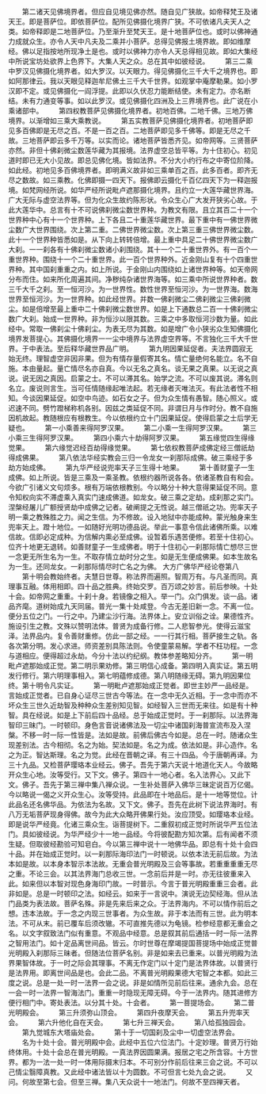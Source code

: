 <!-- { "loadSidebar": true } -->
　　第二诸天见佛境界者。但应自见境见佛亦然。随自见广狭故。如帝释梵王及诸天王。即是菩萨位。即依菩萨位。配所见佛摄化境界广狭。不可依诸凡夫天人之类。如帝释即是二地菩萨位。乃至渐升至梵天王。是十地菩萨位也。或时以佛神通力成就众生。亦令人天中凡夫及二乘并小菩萨。总得见佛报土境界故。即如维摩经。佛以足指按地所现净土是也。或时以佛神力亦令人天总得相见故。即如大集经中所说宝坊处欲界上色界下。大集人天之众。总在其中如彼经说。
　　第三二乘中罗汉见佛摄化境界者。如大罗汉。以天眼力。得见佛摄化三千大千之境界也。即如阿那律云。我以天眼见释迦牟尼佛土三千大千世界。如观掌中庵摩勒果。如小罗汉即不定。或见佛摄化一阎浮提。此即以久伏忍力能断结使。未有定力。亦名断结。未有力通变等事。如以此罗汉。或见佛摄化四洲及上三界境界也。此广说在小乘诸部中。
　　第四权教菩萨见佛摄化境界者。初地百佛。二地千佛。三地万佛境界。以渐增如三乘大乘教说。
　　第五实教菩萨见佛摄化境界者。初地菩萨即见多百佛即是无尽之百。不是一百之百。二地菩萨即见多千佛等。即是无尽之千故。三地菩萨即云多千万等。以实而论。诸地菩萨皆悉齐见。如帝网等。三贤菩萨亦然。非但十佛刹微尘数莲华藏为其报境。法界虚空总皆平等。为十住初心。初见道时即已无大小见故。即总见佛化境。皆如法界。不分大小约行布之中寄位阶降。如此经。初地见多百佛境界者。即明满义故非如三乘单百之百。此多百者。即齐无尽之数故。如三乘教。化佛即摄一四天下。报佛即云摄化千百亿四天下为一释迦报境。如梵网经所说。如华严经所说毗卢遮那摄化境界。且约立一大莲华藏世界海。广大无际与虚空法界等。但为化众生故约陈形状。令众生心广大发开狭劣心故。于此大莲华中。总言有十不可说佛刹微尘数世界种。为教文有限。且立其百二十一个世界种中心有十一个世界种。上下各且二十重莲华藏世界。最下重中有一佛世界微尘数广大世界围绕。次上第二重。二佛世界微尘数。次上第三重三佛世界微尘数。此十一个世界种皆悉如是。从下向上转转倍增。最上重中具足二十佛世界微尘数广大刹。一一刹各有十佛刹微尘数诸小刹围绕。其十一个二十重世界外。有一百个一重世界种。围绕十一个二十重世界。此一百个世界种外。近金刚山复有十个四重世界种。其中国刹重重之内。如上所说。于金刚山内围绕如上诸世界种等。如天帝网分布而住。如来所化周遍其间。净秽纯杂诸世界海等。如三乘中所说世界种者。数三千大千之刹。至一恒河沙。为一世界性。数性世界至恒河沙。为一世界海。数海世界至恒河沙。为一世界种。如此经世界。并数一佛刹微尘二佛刹微尘三佛刹微尘。如是倍增至最上重中二十佛刹微尘数世界。如是上下通数总二百一十佛刹微尘数广大刹。始成一世界种。非为恒沙以限其数。三乘之中多取恒河沙数为量。如此经中。常取一佛刹尘十佛刹尘。为表无尽为其数。如是增广令小狭劣众生知佛摄化境界发菩提心。其佛摄化境界一一尘中境界与法界虚空界等。不言独化三千大千世界。于中表法。至后释华藏世界品广明。
　　第九明因果延促者。夫法界圆寂无始无终。理智虚空非因非果。但为有情存量假寄其名。情亡量绝何名能立。名不自施。本由量起。量亡情尽名亦自真。今以无名之真名。谈无果之真果。以无说之真说。说无因之真因。启蒙之士。不可以滞其名。始学之流。不可以废其说。滞名则名立。废说则言生。当可任情随缘起唯法起。若无缘者灭唯法灭。有此法者性不相知。今谈因果延促。如空中鸟迹。如石女之子。但为众生情有愚智。随心照义。或迟速不同。劈竹蹬梯称机各别。因兹之类延促不同。非谓日月与作时分。教不自施因机故起。教随根应有根教生。今以依根约立十门因果延促。使得启蒙之士后学无疑也。
　　第一小乘善来得阿罗汉果。
　　第二小乘一生得阿罗汉果。
　　第三小乘三生得阿罗汉果。
　　第四小乘六十劫得阿罗汉果。
　　第五缘觉四生得缘觉果。
　　第六缘觉迟经百劫得缘觉果。
　　第七依权教菩萨成佛定经三僧祇劫得成佛果。
　　第八依法华经实教会三归一令龙女一刹那际成佛。破三乘经于多劫方始成佛。
　　第九华严经说兜率天子三生得十地果。
　　第十善财童子一生成佛。如上所说。皆是三乘及一乘圣教。依根约器所说各各。依诸圣教自有和会。今欲广引诸义文句烦多。根有万端依根教别。今以略分十种大意得果延促不同。意令知权向实不滞虚乘入真实门速成佛道。如龙女。破三乘之定劫。成刹那之实门。涅槃经屠儿广额授贤劫中成佛之记者。破阐提之无性说。越三僧祇之功。兜率天子明一乘之教殊胜之力。闻之生信。为不修故。设入地狱中亦能成种。蒙光触身来生兜率天上。蹬十地位。一如随好光明功德品说。举此一事意令信此诸佛所乘。以难信故。信即必定成种。为信解内熏必至成佛。设暂着乐遇苦便修。若至十住初心。位齐十地更无退转。如善财童子一生成佛者。明于十住初心一刹那际情亡想尽三世一念更无所生名为一生。不取存情立劫时分之生。如是无生便成佛果。如本生故名为一生。还同龙女。一刹那际情尽时亡名之为佛。
大方广佛华严经论卷第八
　　第十明会教始终者。夫慧日世尊。称法界而遍照。智周万有。与凡圣而同。真理事互融。体用相即。四十品之胜典。终始交罗。百万颂之妙言。前后参映。十处十会。如帝网之重重。十刹十身。若镜像之相入。举一门。众门俱发。谈一品。诸品齐麾。道树始成九天同届。普光一集十处咸登。今古无差旧新一念。不离一位。便分五位之门。一行之中。乃建尘沙行海。法界体上。安立训俗之诠。果德性齐。施设引生之教。文殊以赞明法体。普贤为成备行修。二人悲智参光。使得云滋宝泽。法界品内。复令善财重修。仿此一部之经。一一行其行相。菩萨接生之轨。各各次第分明。发心求进。师资差别具陈法则。令使童蒙易解。学者不枉功程。一念与道相应。便得超过永劫。今分十法以约纪纲。教体参差略知分齐。
　　第一明毗卢遮那始成正觉。第二明示果劝修。第三明信心成备。第四明入真实证。第五明发行修行。第六明理事相入。第七明蕴修成德。第八明随缘无碍。第九明因果位终。第十明令凡实证。
　　第一明毗卢遮那始成正觉者。即世主妙严一品经是。言始成正觉者。已自身心证尽三世古今等法。在一念中无久近相。于一念中而亦不坏众生三世久近劫智及种种众生差别知见智。如经智入三世而无来往。如是有十种智。具在经说。如是上下前后四十品经。总于始成正觉时。于一刹那际。以法界海智印三昧门。一时顿印。身色言音说诸佛法及一切尘中诸国刹海普宣流布及入涅槃。不移一时一际一性皆是。法如是故。前佛后佛古今如是。总在一时。随诸众生现差别法。古今相彻。名之为始。契法如是。名之为成。依法如是。非心造作。名之为正。智达斯理。名之为觉。此经在晋朝之译。有三十四品。今于唐朝再译。为三十九品。又检菩萨璎珞本业经云。佛子。吾先于第六天说十地道化天人。今故略开众生心地。汝等受行。又下文。佛子。第四十一地心者。名入法界心。又此下文。佛子。吾先于第三禅中集八禅众说。一生补处菩萨入佛华三昧定说百万亿偈。今以略说一偈之义开众生心。汝等受持。此品即在十地品后。是十一地等觉位。计此品名还名佛华品。为依法为名故。又下文。佛子。吾先在此树下说法界海时。有八万无垢菩萨现身得佛。故今为此大众略开佛果行处。汝应顶受。如璎珞本业经。即是说华严经竟。化诸三乘众生。诣菩提树下。二重叙初成正觉时所说华严五位法门。具如彼经说。为华严经少十一地一品经。今将彼配勘方知次第。后有闻者不须生疑。但取彼经勘验可知皂白。今以第三禅中说十一地佛华品。即总有十处十会四十品。并在始成正觉时。以一刹那际海印法门一时顿说。以依本法无前后故。为法本如是故。以本身本智示本法故。无重会普光明殿及三会等事故。若重重重重无尽之重。不论三会。以其法界海门总收三世。一念前后并是一时。亦无往彼重来入此。如来但以本智对现色身海印门故。一时普示。今言于普光明殿重重三会者。此非如是。总是一时顿印之法。如经云。如来于一言说中。演说无边契经海。但从法门品类为表法故。菩萨名殊。非是先来后来之众。于法界海内。不可以情作前后之想。违本法故。于一念之内现三世事者。为众生故。非于本法而有三世。此为明本法。不可从末。前已覆车后须改辙。不可直推先德以为龟镜。检参经意都无重会之名。以文字叙致法门似有重意。不观品中经意。总是叙其前后通括一时一际一法界之智用法门。如十定品离世间品。皆云。尔时世尊在摩竭提国菩提场中始成正觉普光明殿入刹那际三昧者。但随法位菩萨名别。非是如来去已重来。以普光明殿为法界果智体故。于一时之际会其理事。不离无作定门以十定门是法界体故。以普贤行是法界用。即离世间品是也。会此二品。不离普光明殿果德大宅智之本都。如此三度之说。总是一处一时一法界一会之说。非是如情所见前后往来。通余九会。总在一会一时一法界一智海法门。重重一时隐现无障无碍。今于一法界内。随其进修方便行相门中。寄处表法。以分其十处。十会者。
　　第一菩提场会。
　　第二普光明殿会。
　　第三升须弥山顶会。
　　第四升夜摩天会。
　　第五升兜率天会。
　　第六升他化自在天会。
　　第七升三禅天会。
　　第八给孤独园会。
　　第九觉城东大塔庙处会。
　　第十于一切国刹及尘中一切虚空法界会。
　　名为十处十会。普光明殿中会。此经中五位六位法门。十定妙理。普贤万行始终体用。十处十会总在普光明殿。一真法界因圆果满。报居之宅之所含容。十方世界。都为一法一处一时一体用际摄末归本。不可别分作前后往来三会之说。不可以己情尘翳障真教。又此经中诸法皆以十为圆数。不可但言七处九会之说。
　　又问。何故至第七会。但至三禅。集八天众说十一地法门。何故不至四禅天者。
